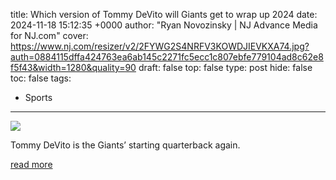 title: Which version of Tommy DeVito will Giants get to wrap up 2024
date: 2024-11-18 15:12:35 +0000
author: "Ryan Novozinsky | NJ Advance Media for NJ.com"
cover: https://www.nj.com/resizer/v2/2FYWG2S4NRFV3KOWDJIEVKXA74.jpg?auth=0884115dffa424763ea6ab145c2271fc5ecc1c807ebfe779104ad8c62e8f5f43&width=1280&quality=90
draft: false
top: false
type: post
hide: false
toc: false
tags:
  - Sports
---

![](https://www.nj.com/resizer/v2/2FYWG2S4NRFV3KOWDJIEVKXA74.jpg?auth=0884115dffa424763ea6ab145c2271fc5ecc1c807ebfe779104ad8c62e8f5f43&width=1280&quality=90)

Tommy DeVito is the Giants’ starting quarterback again.

[read more](https://www.nj.com/giants/2024/11/which-version-of-tommy-devito-will-giants-get-to-wrap-up-2024.html)
